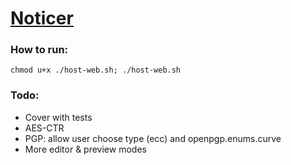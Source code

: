# [Noticer](https://the-human-guy.github.io/noticer)

### How to run:

`chmod u+x ./host-web.sh; ./host-web.sh`

### Todo:

- Cover with tests
- AES-CTR
- PGP: allow user choose type (ecc) and openpgp.enums.curve
- More editor & preview modes
